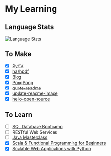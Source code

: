 # My Learning

## Language Stats

<img alt="Language Stats" src="https://github-readme-stats.vercel.app/api/top-langs/?username=siddharth2016&layout=compact&langs_count=16&theme=graywhite&hide=jupyter%20notebook"/>

## To Make

- [x] [PyCV](https://github.com/siddharth2016/PyCV)
- [x] [hashpdf](https://github.com/siddharth2016/hashpdf)
- [x] [Blog](https://chandraji.dev/)
- [x] [PongPong](https://github.com/Siddharth2016/PongPong)
- [x] [quote-readme](https://github.com/siddharth2016/quote-readme)
- [x] [update-readme-image](https://github.com/siddharth2016/update-readme-image)
- [x] [hello-open-source](https://github.com/siddharth2016/hello-open-source#hello-open-source)

## To Learn

- [ ] [SQL Database Bootcamp](https://www.udemy.com/course/complete-sql-databases-bootcamp-zero-to-mastery/)
- [ ] [RESTful Web Services](https://www.udemy.com/course/spring-web-services-tutorial/)
- [ ] [Java Masterclass](https://www.udemy.com/course/java-the-complete-java-developer-course/)
- [x] [Scala & Functional Programming for Beginners](https://www.udemy.com/course/rock-the-jvm-scala-for-beginners/)
- [x] [Scalable Web Applications with Python](https://www.udemy.com/course/flask-is-fun-and-easy-from-basics-to-building-scalable-apps/)

